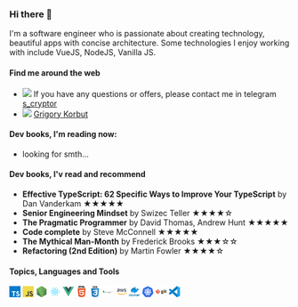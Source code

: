 ### Hi there 👋

I'm a software engineer who is passionate about creating technology, beautiful apps with concise architecture. Some technologies I enjoy working with include VueJS, NodeJS, Vanilla JS. 

#### Find me around the web
- <img height="20" src="https://img.shields.io/badge/Telegram-2CA5E0?style=for-the-badge&logo=telegram&logoColor=white"> If you have any questions or offers, please contact me in telegram <a href="https://t.me/s_cryptor" target="_blank">s_cryptor</a>
- <img height="20" src="https://img.shields.io/badge/LinkedIn-0077B5?style=for-the-badge&logo=linkedin&logoColor=white"> <a href="https://www.linkedin.com/in/grigory-korbut-95b79312a/" target="_blank">Grigory Korbut</a>

#### Dev books, I'm reading now:
- looking for smth...

#### Dev books, I'v read and recommend
- <b>Effective TypeScript: 62 Specific Ways to Improve Your TypeScript</b> by Dan Vanderkam ★★★★★
- <b>Senior Engineering Mindset</b> by Swizec Teller ★★★★☆
- <b>The Pragmatic Programmer</b> by David Thomas, Andrew Hunt ★★★★★
- <b>Code complete</b> by Steve McConnell ★★★★★
- <b>The Mythical Man-Month</b> by Frederick Brooks ★★★☆☆
- <b>Refactoring (2nd Edition)</b> by Martin Fowler ★★★★☆

#### Topics, Languages and Tools
<code><img height="20" src="https://raw.githubusercontent.com/github/explore/80688e429a7d4ef2fca1e82350fe8e3517d3494d/topics/typescript/typescript.png"></code>
<code><img height="20" src="https://raw.githubusercontent.com/github/explore/80688e429a7d4ef2fca1e82350fe8e3517d3494d/topics/javascript/javascript.png"></code>
<code><img height="20" src="https://raw.githubusercontent.com/github/explore/80688e429a7d4ef2fca1e82350fe8e3517d3494d/topics/nodejs/nodejs.png"></code>
<code><img height="20" src="https://raw.githubusercontent.com/github/explore/80688e429a7d4ef2fca1e82350fe8e3517d3494d/topics/react/react.png"></code>
<code><img height="20" src="https://raw.githubusercontent.com/github/explore/80688e429a7d4ef2fca1e82350fe8e3517d3494d/topics/vue/vue.png"></code>
<code><img height="20" src="https://raw.githubusercontent.com/github/explore/80688e429a7d4ef2fca1e82350fe8e3517d3494d/topics/html/html.png"></code>
<code><img height="20" src="https://raw.githubusercontent.com/github/explore/80688e429a7d4ef2fca1e82350fe8e3517d3494d/topics/css/css.png"></code>
<code><img height="20" src="https://raw.githubusercontent.com/github/explore/80688e429a7d4ef2fca1e82350fe8e3517d3494d/topics/mongodb/mongodb.png"></code>
<code><img height="20" src="https://raw.githubusercontent.com/github/explore/80688e429a7d4ef2fca1e82350fe8e3517d3494d/topics/aws/aws.png"></code>
<code><img height="20" src="https://raw.githubusercontent.com/github/explore/80688e429a7d4ef2fca1e82350fe8e3517d3494d/topics/docker/docker.png"></code>
<code><img height="20" src="https://raw.githubusercontent.com/github/explore/80688e429a7d4ef2fca1e82350fe8e3517d3494d/topics/kubernetes/kubernetes.png"></code>
<code><img height="20" src="https://raw.githubusercontent.com/github/explore/80688e429a7d4ef2fca1e82350fe8e3517d3494d/topics/git/git.png"></code>
<code><img height="20" src="https://raw.githubusercontent.com/github/explore/80688e429a7d4ef2fca1e82350fe8e3517d3494d/topics/visual-studio-code/visual-studio-code.png" /></code>
